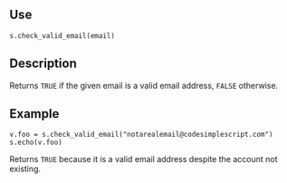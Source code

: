 ## Use
`s.check_valid_email(email)`

## Description
Returns `TRUE` if the given email is a valid email address, `FALSE` otherwise.

## Example
```
v.foo = s.check_valid_email("notarealemail@codesimplescript.com")
s.echo(v.foo)
```
Returns `TRUE` because it is a valid email address despite the account not existing.